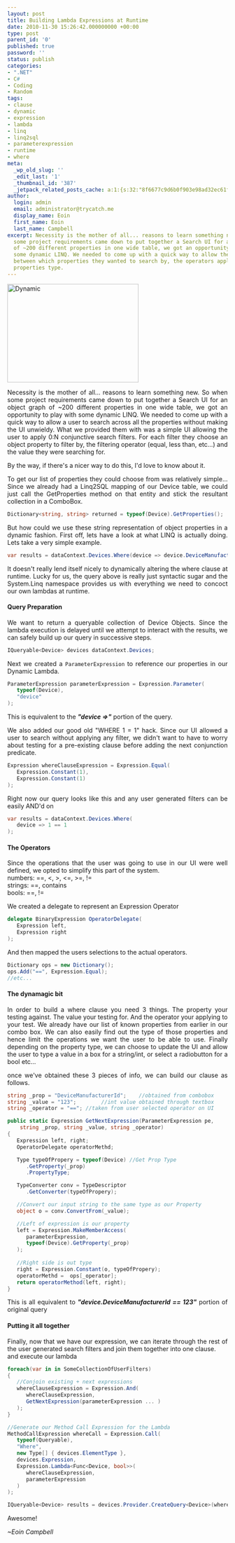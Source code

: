 ```yaml
---
layout: post
title: Building Lambda Expressions at Runtime
date: 2010-11-30 15:26:42.000000000 +00:00
type: post
parent_id: '0'
published: true
password: ''
status: publish
categories:
- ".NET"
- C#
- Coding
- Random
tags:
- clause
- dynamic
- expression
- lambda
- linq
- linq2sql
- parameterexpression
- runtime
- where
meta:
  _wp_old_slug: ''
  _edit_last: '1'
  _thumbnail_id: '387'
  _jetpack_related_posts_cache: a:1:{s:32:"8f6677c9d6b0f903e98ad32ec61f8deb";a:2:{s:7:"expires";i:1525348247;s:7:"payload";a:3:{i:0;a:1:{s:2:"id";i:876;}i:1;a:1:{s:2:"id";i:867;}i:2;a:1:{s:2:"id";i:580;}}}}
author:
  login: admin
  email: administrator@trycatch.me
  display_name: Eoin
  first_name: Eoin
  last_name: Campbell
excerpt: Necessity is the mother of all... reasons to learn something new. So when
  some project requirements came down to put together a Search UI for an object graph
  of ~200 different properties in one wide table, we got an opportunity to play with
  some dynamic LINQ. We needed to come up with a quick way to allow them to choose
  between which properties they wanted to search by, the operators applicable to that
  properties type.
---
```

<p><img src="{{ site.baseurl }}/assets/dynamic-quaternity-cosmic-redemption-web-300x225.jpg" alt="Dynamic" title="Dynamic" width="300" height="225" class="size-medium wp-image-387" />
<p style="text-align: justify;">Necessity is the mother of all... reasons to learn something new. So when some project requirements came down to put together a Search UI for an object graph of ~200 different properties in one wide table, we got an opportunity to play with some dynamic LINQ. We needed to come up with a quick way to allow a user to search across all the properties without making the UI unwieldy. What we provided them with was a simple UI allowing the user to apply 0:N conjunctive search filters. For each filter they choose an object property to filter by, the filtering operator (equal, less than, etc...) and the value they were searching for.</p>
<p style="text-align: justify;">By the way, if there's a nicer way to do this, I'd love to know about it.</p>
<p><!--more--></p>
<p style="text-align: justify;">To get our list of properties they could choose from was relatively simple... Since we already had a Linq2SQL mapping of our Device table, we could just call the GetProperties method on that entity and stick the resultant collection in a ComboBox.</p>

```csharp
Dictionary<string, string> returned = typeof(Device).GetProperties();
```
<p style="text-align: justify;">But how could we use these string representation of object properties in a dynamic fashion. First off, lets have a look at what LINQ is actually doing. Lets take a very simple example.</p>

```csharp
var results = dataContext.Devices.Where(device => device.DeviceManufacturerId == 123);
```

<p style="text-align: justify;">It doesn't really lend itself nicely to dynamically altering the where clause at runtime. Lucky for us, the query above is really just syntactic sugar and the System.Linq namespace provides us with everything we need to concoct our own lambdas at runtime.</p>
<h4>Query Preparation</h4>
<p style="text-align: justify;">We want to return a queryable collection of Device Objects. Since the lambda execution is delayed until we attempt to interact with the results, we can safely build up our query in successive steps.</p>

```csharp
IQueryable<Device> devices dataContext.Devices;
```
<p style="text-align: justify;">Next we created a <code>ParameterExpression</code> to reference our properties in our Dynamic Lambda.</p>

```csharp
ParameterExpression parameterExpression = Expression.Parameter(
   typeof(Device), 
   "device"
);
```

<p style="text-align: justify;">This is equivalent to the <em><strong>"device =&gt;"</strong></em> portion of the query.</p>
<p style="text-align: justify;">We also added our good old "WHERE 1 = 1" hack. Since our UI allowed a user to search without applying any filter, we didn't want to have to worry about testing for a pre-existing clause before adding the next conjunction predicate.</p>

```csharp
Expression whereClauseExpression = Expression.Equal(
   Expression.Constant(1), 
   Expression.Constant(1)
);
```

<p style="text-align: justify;">Right now our query looks like this and any user generated filters can be easily AND'd on</p>

```csharp
var results = dataContext.Devices.Where(
   device => 1 == 1
);
```

<h4>The Operators</h4>
<p style="text-align: justify;">Since the operations that the user was going to use in our UI were well defined, we opted to simplify this part of the system.<br />
numbers: ==, &lt;, &gt;, &lt;=, &gt;=, !=<br />
strings: ==, contains<br />
bools: ==, !=</p>
<p style="text-align: justify;">We created a delegate to represent an Expression Operator</p>

```csharp
delegate BinaryExpression OperatorDelegate(
   Expression left, 
   Expression right
);
```

<p style="text-align: justify;">And then mapped the users selections to the actual operators.</p>

```csharp
Dictionary ops = new Dictionary();
ops.Add("==", Expression.Equal);
//etc...
```

<h4>The dynamagic bit</h4>
<p style="text-align: justify;">In order to build a where clause you need 3 things. The property your testing against. The value your testing for. And the operator your applying to your test. We already have our list of known properties from earlier in our combo box. We can also easily find out the type of those properties and hence limit the operations we want the user to be able to use. Finally depending on the property type, we can choose to update the UI and allow the user to type a value in a box for a string/int, or select a radiobutton for a bool etc...</p>
<p style="text-align: justify;">once we've obtained these 3 pieces of info, we can build our clause as follows.</p>

```csharp
string _prop = "DeviceManufacturerId";    //obtained from combobox
string _value = "123";        //int value obtained through textbox
string _operator = "=="; //taken from user selected operator on UI

public static Expression GetNextExpression(ParameterExpression pe,
    string _prop, string _value, string _operator)
{
   Expression left, right;
   OperatorDelegate operatorMethd;

   Type typeOfPropery = typeof(Device) //Get Prop Type
      .GetProperty(_prop)
      .PropertyType;

   TypeConverter conv = TypeDescriptor
      .GetConverter(typeOfPropery);

   //Convert our input string to the same type as our Property
   object o = conv.ConvertFrom(_value); 

   //Left of expression is our property
   left = Expression.MakeMemberAccess(
      parameterExpression,
      typeof(Device).GetProperty(_prop)
   );
   
   //Right side is out type
   right = Expression.Constant(o, typeOfPropery);
   operatorMethd =  ops[_operator];
   return operatorMethod(left, right);
}
```

<p style="text-align: justify;">This is all equivalent to <strong><em>"device.DeviceManufacturerId == 123"</em></strong> portion of original query </p>
<h4>Putting it all together</h4>
<p style="text-align: justify;">Finally, now that we have our expression, we can iterate through the rest of the user generated search filters and join them together into one clause.<br />
and execute our lambda</p>

```csharp
foreach(var in in SomeCollectionOfUserFilters)
{
   //Conjoin existing + next expressions
   whereClauseExpression = Expression.And(
      whereClauseExpression, 
      GetNextExpression(parameterExpression ... )
   );
}

//Generate our Method Call Expression for the Lambda
MethodCallExpression whereCall = Expression.Call(
   typeof(Queryable),
   "Where",
   new Type[] { devices.ElementType },
   devices.Expression,
   Expression.Lambda<Func<Device, bool>>(
      whereClauseExpression, 
      parameterExpression
   )
);

IQueryable<Device> results = devices.Provider.CreateQuery<Device>(whereCall);
```
<p>Awesome!</p>
<p><em>~Eoin Campbell</em></p>
